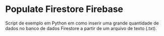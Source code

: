 # Populate Firestore Firebase

Script de exemplo em Python em como inserir uma grande quantidade de dados no banco de dados Firestore a partir de um arquivo de texto (.txt).
